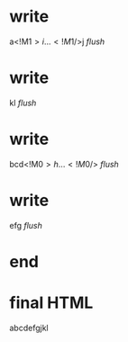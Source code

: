 # write
  a<!M$1>i...<!M$1/>j
_flush_

# write
  kl
_flush_

# write
  <t id="M$1">bcd<!M$0>h...<!M$0/></t><script>(M$r=REORDER_RUNTIME)(1)</script>
_flush_

# write
  <t id="M$0">efg</t><script>M$r(0)</script>
_flush_

# end

# final HTML
  <html>
    <head />
    <body>
      abcdefgjkl
    </body>
  </html>
